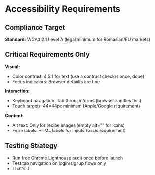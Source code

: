 # Accessibility Requirements

## Compliance Target

**Standard:** WCAG 2.1 Level A (legal minimum for Romanian/EU markets)

## Critical Requirements Only

**Visual:**

- Color contrast: 4.5:1 for text (use a contrast checker once, done)
- Focus indicators: Browser defaults are fine

**Interaction:**

- Keyboard navigation: Tab through forms (browser handles this)
- Touch targets: 44×44px minimum (Apple/Google requirement)

**Content:**

- Alt text: Only for recipe images (empty alt="" for icons)
- Form labels: HTML labels for inputs (basic requirement)

## Testing Strategy

- Run free Chrome Lighthouse audit once before launch
- Test tab navigation on login/signup flows only
- That's it
